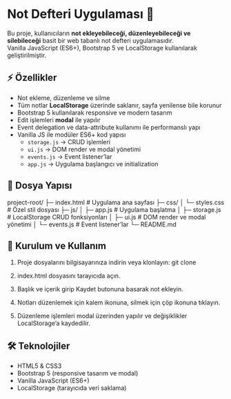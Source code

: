 # Not Defteri Uygulaması 📝

Bu proje, kullanıcıların **not ekleyebileceği, düzenleyebileceği ve silebileceği** basit bir web tabanlı not defteri uygulamasıdır.  
Vanilla JavaScript (ES6+), Bootstrap 5 ve LocalStorage kullanılarak geliştirilmiştir.


## ⚡ Özellikler

- Not ekleme, düzenleme ve silme
- Tüm notlar **LocalStorage** üzerinde saklanır, sayfa yenilense bile korunur
- Bootstrap 5 kullanılarak responsive ve modern tasarım
- Edit işlemleri **modal** ile yapılır
- Event delegation ve data-attribute kullanımı ile performanslı yapı
- Vanilla JS ile modüler ES6+ kod yapısı
  - `storage.js` → CRUD işlemleri
  - `ui.js` → DOM render ve modal yönetimi
  - `events.js` → Event listener’lar
  - `app.js` → Uygulama başlangıcı ve initialization


## 📁 Dosya Yapısı

project-root/
├─ index.html           # Uygulama ana sayfası
├─ css/
│   └─ styles.css       # Özel stil dosyası
├─ js/
│   ├─ app.js           # Uygulama başlatma
│   ├─ storage.js       # LocalStorage CRUD fonksiyonları
│   ├─ ui.js            # DOM render ve modal yönetimi
│   └─ events.js        # Event listener’lar
└─ README.md


## 🚀 Kurulum ve Kullanım

1. Proje dosyalarını bilgisayarınıza indirin veya klonlayın: git clone <repository-url>

2. index.html dosyasını tarayıcıda açın.

3. Başlık ve içerik girip Kaydet butonuna basarak not ekleyin.

4. Notları düzenlemek için kalem ikonuna, silmek için çöp ikonuna tıklayın.

5. Düzenleme işlemleri modal üzerinden yapılır ve değişiklikler LocalStorage’a kaydedilir.


## 🛠️ Teknolojiler

- HTML5 & CSS3
- Bootstrap 5 (responsive tasarım ve modal)
- Vanilla JavaScript (ES6+)
- LocalStorage (tarayıcıda veri saklama)
